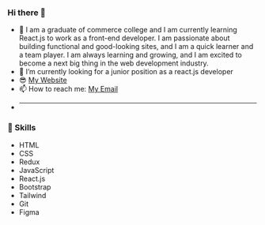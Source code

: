 ### Hi there 👋
- 🤔 I am a graduate of commerce college and I am currently learning React.js to work as a front-end developer. I am passionate about building functional and good-looking sites, and I am a quick learner and a team player. I am always learning and growing, and I am excited to become a next big thing in the web development industry.  
- 🔭 I’m currently looking for a junior position as a react.js developer
- 😎 [My Website](https://gergesnashaat.vercel.app/)
- 📫 How to reach me: [My Email](georgios.nashaat@gmail.com)
- _______
 ### 💪 Skills
- HTML
- CSS
- Redux
- JavaScript
- React.js 
- Bootstrap
- Tailwind
- Git
- Figma

<!--
**G3RGES/G3RGES** is a ✨ _special_ ✨ repository because its `README.md` (this file) appears on your GitHub profile.

Here are some ideas to get you started:

- 🔭 I’m currently working on ...
- 🌱 I’m currently learning ...
- 👯 I’m looking to collaborate on ...
- 🤔 I’m looking for help with ...
- 💬 Ask me about ...
- 📫 How to reach me: ...
- 😄 Pronouns: ...
- ⚡ Fun fact: ...
-->
